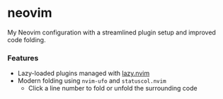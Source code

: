 # neovim
My Neovim configuration with a streamlined plugin setup and improved code folding.

### Features

- Lazy-loaded plugins managed with [lazy.nvim](https://github.com/folke/lazy.nvim)
- Modern folding using `nvim-ufo` and `statuscol.nvim`
  - Click a line number to fold or unfold the surrounding code
